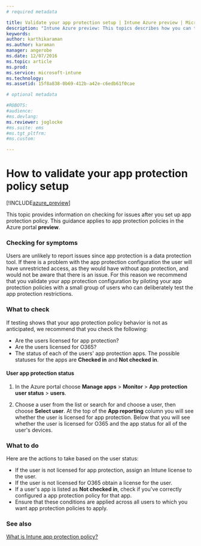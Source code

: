```yaml
---
# required metadata

title: Validate your app protection setup | Intune Azure preview | Microsoft Docs
description: "Intune Azure preview: This topics describes how you can test and validate if your app protection policy is set up correctly and working as expected."
keywords:
author: karthikaramanms.author: karaman
manager: angerobe
ms.date: 12/07/2016
ms.topic: article
ms.prod:
ms.service: microsoft-intune
ms.technology:
ms.assetid: 15f8a838-0b69-412b-a42e-c6edb61f0cae

# optional metadata

#ROBOTS:
#audience:
#ms.devlang:
ms.reviewer: joglocke
#ms.suite: ems
#ms.tgt_pltfrm:
#ms.custom:

---
```


# How to validate your app protection policy setup

[!INCLUDE[azure_preview](../includes/azure_preview.md)]


This topic provides information on checking for issues after you set up app protection policy. This guidance applies to app protection policies in the Azure portal **preview**.

### Checking for symptoms
Users are unlikely to report issues since app protection is a data protection tool. If there is a problem with the app protection configuration the user will have unrestricted access, as they would have without app protection, and would not be aware that there is an issue. For this reason we recommend that you validate your app protection configuration by piloting your app protection policies with a small group of users who can deliberately test the app protection restrictions.


### What to check

If testing shows that your app protection policy behavior is not as anticipated, we recommend that you check the following:

- Are the users licensed for app protection?
- Are the users licensed for O365?
- The status of each of the users' app protection apps. The possible statuses for the apps are **Checked in** and **Not checked in**.

#### User app protection status
1. In the Azure portal choose **Manage apps** > **Monitor** >  **App protection user status** > **users**.

2. Choose a user from the list or search for and choose a user, then choose **Select user**. At the top of the **App reporting** column you will see whether the user is licensed for app protection. Below that you will see whether the user is licensed for O365 and the app status for all of the user's devices.



### What to do
Here are the actions to take based on the user status:

- If the user is not licensed for app protection, assign an Intune license to the user.
- If the user is not licensed for O365 obtain a license for the user.
- If a user's app is listed as **Not checked in**, check if you've correctly configured a app protection policy for that app.
- Ensure that these conditions are applied across all users to which you want app protection policies to apply.

### See also

[What is Intune app protection policy?](app-protection-policies.md)
